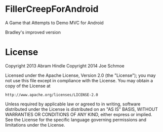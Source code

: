 FillerCreepForAndroid
=====================

A Game that Attempts to Demo MVC for Android

Bradley's improved version

License
=======

Copyright 2013 Abram Hindle
Copyright 2014 Joe Schmoe

Licensed under the Apache License, Version 2.0 (the "License");
you may not use this file except in compliance with the License.
You may obtain a copy of the License at

    http://www.apache.org/licenses/LICENSE-2.0

Unless required by applicable law or agreed to in writing, software
distributed under the License is distributed on an "AS IS" BASIS,
WITHOUT WARRANTIES OR CONDITIONS OF ANY KIND, either express or implied.
See the License for the specific language governing permissions and
limitations under the License.
